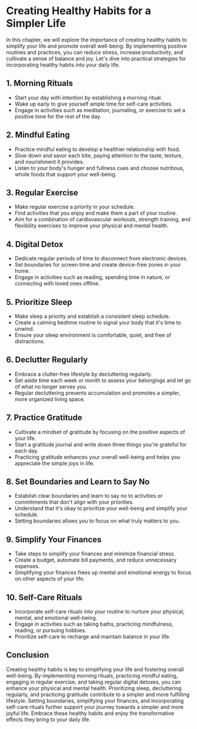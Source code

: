 Creating Healthy Habits for a Simpler Life
======================================================

In this chapter, we will explore the importance of creating healthy habits to simplify your life and promote overall well-being. By implementing positive routines and practices, you can reduce stress, increase productivity, and cultivate a sense of balance and joy. Let's dive into practical strategies for incorporating healthy habits into your daily life.

**1. Morning Rituals**
----------------------

* Start your day with intention by establishing a morning ritual.
* Wake up early to give yourself ample time for self-care activities.
* Engage in activities such as meditation, journaling, or exercise to set a positive tone for the rest of the day.

**2. Mindful Eating**
---------------------

* Practice mindful eating to develop a healthier relationship with food.
* Slow down and savor each bite, paying attention to the taste, texture, and nourishment it provides.
* Listen to your body's hunger and fullness cues and choose nutritious, whole foods that support your well-being.

**3. Regular Exercise**
-----------------------

* Make regular exercise a priority in your schedule.
* Find activities that you enjoy and make them a part of your routine.
* Aim for a combination of cardiovascular workouts, strength training, and flexibility exercises to improve your physical and mental health.

**4. Digital Detox**
--------------------

* Dedicate regular periods of time to disconnect from electronic devices.
* Set boundaries for screen time and create device-free zones in your home.
* Engage in activities such as reading, spending time in nature, or connecting with loved ones offline.

**5. Prioritize Sleep**
-----------------------

* Make sleep a priority and establish a consistent sleep schedule.
* Create a calming bedtime routine to signal your body that it's time to unwind.
* Ensure your sleep environment is comfortable, quiet, and free of distractions.

**6. Declutter Regularly**
--------------------------

* Embrace a clutter-free lifestyle by decluttering regularly.
* Set aside time each week or month to assess your belongings and let go of what no longer serves you.
* Regular decluttering prevents accumulation and promotes a simpler, more organized living space.

**7. Practice Gratitude**
-------------------------

* Cultivate a mindset of gratitude by focusing on the positive aspects of your life.
* Start a gratitude journal and write down three things you're grateful for each day.
* Practicing gratitude enhances your overall well-being and helps you appreciate the simple joys in life.

**8. Set Boundaries and Learn to Say No**
-----------------------------------------

* Establish clear boundaries and learn to say no to activities or commitments that don't align with your priorities.
* Understand that it's okay to prioritize your well-being and simplify your schedule.
* Setting boundaries allows you to focus on what truly matters to you.

**9. Simplify Your Finances**
-----------------------------

* Take steps to simplify your finances and minimize financial stress.
* Create a budget, automate bill payments, and reduce unnecessary expenses.
* Simplifying your finances frees up mental and emotional energy to focus on other aspects of your life.

**10. Self-Care Rituals**
-------------------------

* Incorporate self-care rituals into your routine to nurture your physical, mental, and emotional well-being.
* Engage in activities such as taking baths, practicing mindfulness, reading, or pursuing hobbies.
* Prioritize self-care to recharge and maintain balance in your life.

**Conclusion**
--------------

Creating healthy habits is key to simplifying your life and fostering overall well-being. By implementing morning rituals, practicing mindful eating, engaging in regular exercise, and taking regular digital detoxes, you can enhance your physical and mental health. Prioritizing sleep, decluttering regularly, and practicing gratitude contribute to a simpler and more fulfilling lifestyle. Setting boundaries, simplifying your finances, and incorporating self-care rituals further support your journey towards a simpler and more joyful life. Embrace these healthy habits and enjoy the transformative effects they bring to your daily life.
